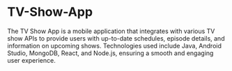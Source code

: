 # TV-Show-App
The TV Show App is a mobile application that integrates with various TV show APIs to provide users with up-to-date schedules, episode details, and information on upcoming shows. Technologies used include Java, Android Studio, MongoDB, React, and Node.js, ensuring a smooth and engaging user experience.
